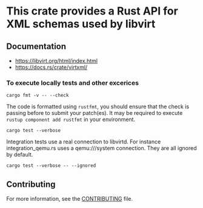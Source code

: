 # This crate provides a Rust API for XML schemas used by libvirt

## Documentation

* https://libvirt.org/html/index.html
* https://docs.rs/crate/virtxml/

### To execute locally tests and other excerices

`cargo fmt -v -- --check`

The code is formatted using `rustfmt`, you should ensure that the
check is passing before to submit your patch(es). It may be required
to execute `rustup component add rustfmt` in your environment.

`cargo test --verbose`

Integration tests use a real connection to libvirtd. For instance
integration_qemu.rs uses a qemu:///system connection. They are all
ignored by default.

`cargo test --verbose -- --ignored`

## Contributing

For more information, see the [CONTRIBUTING](CONTRIBUTING.md) file.

